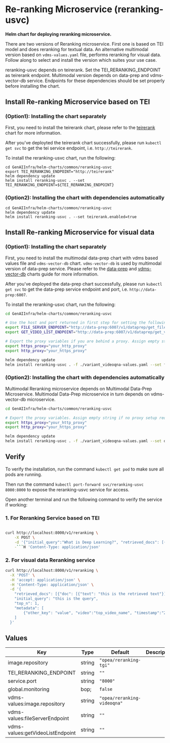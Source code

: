 # Re-ranking Microservice (reranking-usvc)

**Helm chart for deploying reranking microservice.**

There are two versions of Reranking microservice. First one is based on TEI model and does reranking for textual data. An alternative multimodal version based on `vdms-values.yaml` file, performs reranking for visual data. Follow along to select and install the version which suites your use case.

reranking-usvc depends on teirerank. Set the TEI_RERANKING_ENDPOINT as teirerank endpoint. Multimodal version depends on data-prep and vdms-vector-db service. Endpoints for these dependencies should be set properly before installing the chart.

## Install Re-ranking Microservice based on TEI

### (Option1): Installing the chart separately

First, you need to install the teirerank chart, please refer to the [teirerank](../teirerank) chart for more information.

After you've deployted the teirerank chart successfully, please run `kubectl get svc` to get the tei service endpoint, i.e. `http://teirerank`.

To install the reranking-usvc chart, run the following:

```console
cd GenAIInfra/helm-charts/common/reranking-usvc
export TEI_RERANKING_ENDPOINT="http://teirerank"
helm dependency update
helm install reranking-usvc . --set TEI_RERANKING_ENDPOINT=${TEI_RERANKING_ENDPOINT}
```

### (Option2): Installing the chart with dependencies automatically

```console
cd GenAIInfra/helm-charts/common/reranking-usvc
helm dependency update
helm install reranking-usvc . --set teirerank.enabled=true
```

## Install Re-ranking Microservice for visual data

### (Option1): Installing the chart separately

First, you need to install the multimodal data-prep chart with vdms based values file and `vdms-vector-db` chart. `vdms-vector-db` is used by multimodal version of data-prep service. Please refer to the [data-prep](../data-prep) and [vdms-vector-db](../vdms-vector-db) charts guide for more information.

After you've deployed the data-prep chart successfully, please run `kubectl get svc` to get the data-prep service endpoint and port, i.e. `http://data-prep:6007`.

To install the reranking-usvc chart, run the following:

```bash
cd GenAIInfra/helm-charts/common/reranking-usvc

# Use the host and port returned in first step for setting the following environment variables.
export FILE_SERVER_ENDPOINT="http://data-prep:6007/v1/dataprep/get_file"
export GET_VIDEO_LIST_ENDPOINT="http://data-prep:6007/v1/dataprep/get_videos"

# Export the proxy variables if you are behind a proxy. Assign empty string if no proxy setup required.
export https_proxy="your_http_proxy"
export http_proxy="your_https_proxy"

helm dependency update
helm install reranking-usvc . -f ./variant_videoqna-values.yaml --set fileServerEndpoint=${FILE_SERVER_ENDPOINT} --set getVideoListEndpoint=${GET_VIDEO_LIST_ENDPOINT} --set global.https_proxy=${https_proxy} --set global.http_proxy=${http_proxy}
```

### (Option2): Installing the chart with dependencies automatically

Multimodal Reranking microservice depends on Multimodal Data-Prep Microservice. Multimodal Data-Prep microservice in turn depends on vdms-vector-db microservice.

```bash
cd GenAIInfra/helm-charts/common/reranking-usvc

# Export the proxy variables. Assign empty string if no proxy setup required.
export https_proxy="your_http_proxy"
export http_proxy="your_https_proxy"

helm dependency update
helm install reranking-usvc . -f ./variant_videoqna-values.yaml --set data-prep.enabled=true --set data-prep.vdms-vector-db.enabled=true --set global.https_proxy=${https_proxy} --set global.http_proxy=${http_proxy}
```

## Verify

To verify the installation, run the command `kubectl get pod` to make sure all pods are running.

Then run the command `kubectl port-forward svc/reranking-usvc 8000:8000` to expose the reranking-usvc service for access.

Open another terminal and run the following command to verify the service if working:

### 1. For Reranking Service based on TEI

````bash

curl http://localhost:8000/v1/reranking \
    -X POST \
    -d '{"initial_query":"What is Deep Learning?", "retrieved_docs": [{"text":"Deep Learning is not..."}, {"text":"Deep learning is..."}]}' \
    -```H 'Content-Type: application/json'
````

### 2. For visual data Reranking service

```bash
curl http://localhost:8000/v1/reranking \
  -X 'POST' \
  -H 'accept: application/json' \
  -H 'Content-Type: application/json' \
  -d '{
    "retrieved_docs": [{"doc": [{"text": "this is the retrieved text"}]}],
    "initial_query": "this is the query",
    "top_n": 1,
    "metadata": [
        {"other_key": "value", "video":"top_video_name", "timestamp":"20"}
    ]
  }'
```

## Values

| Key                              | Type   | Default                     | Description |
| -------------------------------- | ------ | --------------------------- | ----------- |
| image.repository                 | string | `"opea/reranking-tgi"`      |             |
| TEI_RERANKING_ENDPOINT           | string | `""`                        |             |
| service.port                     | string | `"8000"`                    |             |
| global.monitoring                | bop;   | `false`                     |             |
| vdms-values:image.repository     | string | `"opea/reranking-videoqna"` |             |
| vdms-values:fileServerEndpoint   | string | `""`                        |             |
| vdms-values:getVideoListEndpoint | string | `""`                        |             |

